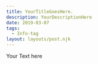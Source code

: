 ```yaml
---
title: YourTitleGoesHere.
description: YourDescriptionHere
date: 2019-03-07
tags:
  - Info-tag
layout: layouts/post.njk
---
```

Your Text here

